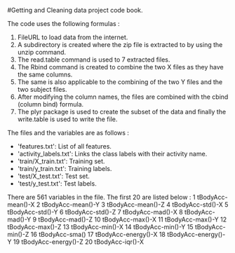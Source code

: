 #Getting and Cleaning data project code book.

The code uses the following formulas : 

1. FileURL to load data from the internet.
2. A subdirectory is created where the zip file is extracted to by using the unzip command.
3. The read.table command is used to 7 extracted files.
4. The Rbind command is created to combine the two X files as they have the same columns.  
5. The same is also applicable to the combining of the two Y files and the two subject files.
6. After modifying the column names, the files are combined with the cbind (column bind) formula. 
7. The plyr package is used to create the subset of the data and finally the write.table is used to write the file. 

The files and the variables are as follows :
- 'features.txt': List of all features.
- 'activity_labels.txt': Links the class labels with their activity name.
- 'train/X_train.txt': Training set.
- 'train/y_train.txt': Training labels.
- 'test/X_test.txt': Test set.
- 'test/y_test.txt': Test labels.

There are 561 variables in the file. The first 20 are listed below : 
1 tBodyAcc-mean()-X
2 tBodyAcc-mean()-Y
3 tBodyAcc-mean()-Z
4 tBodyAcc-std()-X
5 tBodyAcc-std()-Y
6 tBodyAcc-std()-Z
7 tBodyAcc-mad()-X
8 tBodyAcc-mad()-Y
9 tBodyAcc-mad()-Z
10 tBodyAcc-max()-X
11 tBodyAcc-max()-Y
12 tBodyAcc-max()-Z
13 tBodyAcc-min()-X
14 tBodyAcc-min()-Y
15 tBodyAcc-min()-Z
16 tBodyAcc-sma()
17 tBodyAcc-energy()-X
18 tBodyAcc-energy()-Y
19 tBodyAcc-energy()-Z
20 tBodyAcc-iqr()-X

